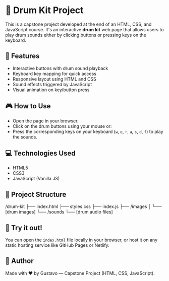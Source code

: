 # 🥁 Drum Kit Project

This is a capstone project developed at the end of an HTML, CSS, and JavaScript course. It's an interactive **drum kit** web page that allows users to play drum sounds either by clicking buttons or pressing keys on the keyboard.

## 🎯 Features

- Interactive buttons with drum sound playback
- Keyboard key mapping for quick access
- Responsive layout using HTML and CSS
- Sound effects triggered by JavaScript
- Visual animation on key/button press

## 🎮 How to Use

- Open the page in your browser.
- Click on the drum buttons using your mouse or:
- Press the corresponding keys on your keyboard (`w`, `e`, `r`, `a`, `s`, `d`, `f`) to play the sounds.

## 💻 Technologies Used

- HTML5
- CSS3
- JavaScript (Vanilla JS)

## 📁 Project Structure

/drum-kit
├── index.html
├── styles.css
├── index.js
├── /images
│ └── [drum images]
└── /sounds
└── [drum audio files]


## 🚀 Try it out!

You can open the `index.html` file locally in your browser, or host it on any static hosting service like GitHub Pages or Netlify.

## 📌 Author

Made with ❤️ by Gustavo — Capstone Project (HTML, CSS, JavaScript).
